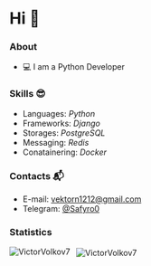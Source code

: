 # Hi 👋

### About

- 💻 I am a Python Developer

### Skills 😎

- Languages: _Python_
- Frameworks: _Django_ 
- Storages: _PostgreSQL_
- Messaging: _Redis_
- Conatainering: _Docker_

### Contacts 📬

- E-mail: [vektorn1212@gmail.com](mailto:vektorn1212@gmail.com)
- Telegram: [@Safyro0](https://t.me/Safyro0)

### Statistics

<p>
  <img 
       align="left" 
       src="https://github-readme-stats.vercel.app/api/top-langs?username=VictorVolkov7&show_icons=true&locale=en&theme=transparent" 
       alt="VictorVolkov7" />
</p>

<p>&nbsp;
  <img 
       align="center" 
       src="https://github-readme-stats.vercel.app/api?username=VictorVolkov7&show_icons=true&locale=en&theme=transparent" 
       alt="VictorVolkov7" />
</p>
